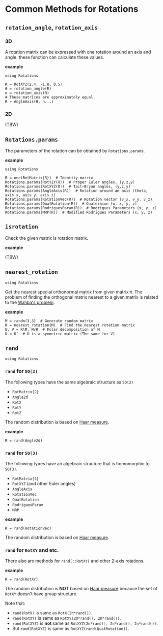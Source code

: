 # Common Methods for Rotations

## `rotation_angle`, `rotation_axis`
### 3D
A rotation matrix can be expressed with one rotation around an axis and angle.
these function can calculate these values.

**example**
```@setup angle_and_axis
using Rotations
```

```@repl angle_and_axis
R = RotXYZ(2.4, -1.8, 0.5)
θ = rotation_angle(R)
n = rotation_axis(R)
# These matrices are approximately equal.
R ≈ AngleAxis(θ, n...)
```

### 2D
(TBW)

## `Rotations.params`
The parameters of the rotation can be obtained by `Rotations.params`.

**example**
```@setup params
using Rotations
```

```@repl params
R = one(RotMatrix{3})  # Identity matrix
Rotations.params(RotYZY(R))  # Proper Euler angles, (y,z,y)
Rotations.params(RotXYZ(R))  # Tait–Bryan angles, (y,z,y)
Rotations.params(AngleAxis(R))  # Rotation around an axis (theta, axis_x, axis_y, axis_z)
Rotations.params(RotationVec(R))  # Rotation vector (v_x, v_y, v_z)
Rotations.params(QuatRotation(R))  # Quaternion (w, x, y, z)
Rotations.params(RodriguesParam(R))  # Rodrigues Parameters (x, y, z)
Rotations.params(MRP(R))  # Modified Rodrigues Parameters (x, y, z)
```

## `isrotation`
Check the given matrix is rotation matrix.

**example**

(TBW)

## `nearest_rotation`

```@setup nearest_rotation
using Rotations
```

Get the nearest special orthonormal matrix from given matrix `M`.
The problem of finding the orthogonal matrix nearest to a given matrix is related to the [Wahba's problem](https://en.wikipedia.org/wiki/Wahba%27s_problem).

**example**

```@repl nearest_rotation
M = randn(3,3)  # Generate random matrix
R = nearest_rotation(M)  # Find the nearest rotation matrix
U, V = R\M, M/R  # Polar decomposition of M
U ≈ U'  # U is a symmetric matrix (The same for V)
```

## `rand`
```@setup rand
using Rotations
```

### `rand` for ``SO(2)``
The following types have the same algebraic structure as ``SO(2)``

* `RotMatrix{2}`
* `Angle2d`
* `RotX`
* `RotY`
* `RotZ`

The random distribution is based on [Haar measure](https://en.wikipedia.org/wiki/Haar_measure).

**example**
```@repl rand
R = rand(Angle2d)
```

### `rand` for ``SO(3)``
The following types have an algebraic structure that is homomorphic to ``SO(3)``.

* `RotMatrix{3}`
* `RotXYZ` (and other Euler angles)
* `AngleAxis`
* `RotationVec`
* `QuatRotation`
* `RodriguesParam`
* `MRP`

**example**
```@repl rand
R = rand(RotationVec)
```

The random distribution is based on [Haar measure](https://en.wikipedia.org/wiki/Haar_measure).

### `rand` for `RotXY` and etc.
There also are methods for `rand(::RotXY)` and other 2-axis rotations.

**example**
```@repl rand
R = rand(RotXY)
```

The random distribution is **NOT** based on [Haar measure](https://en.wikipedia.org/wiki/Haar_measure) because the set of `RotXY` doesn't have group structure.

Note that:
* `rand(RotX)` is same as `RotX(2π*rand())`.
* `rand(RotXY)` is same as `RotXY(2π*rand(), 2π*rand())`.
* `rand(RotXYZ)` is **not** same as `RotXYZ(2π*rand(), 2π*rand(), 2π*rand())`.
* But `rand(RotXYZ)` is same as `RotXYZ(rand(QuatRotation))`.
